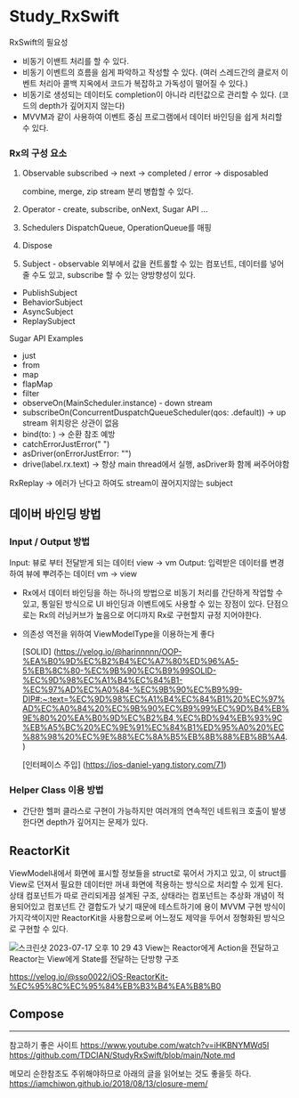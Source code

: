 # Study_RxSwift

RxSwift의 필요성
- 비동기 이밴트 처리를 할 수 있다.
- 비동기 이벤트의 흐름을 쉽게 파악하고 작성할 수 있다. (여러 스레드간의 클로저 이벤트 처리아 콜백 지옥에서 코드가 복잡하고 가독성이 떨어질 수 있다.)
- 비동기로 생성되는 데이터도 completion이 아니라 리턴값으로 관리할 수 있다. (코드의 depth가 깊어지지 않는다)
- MVVM과 같이 사용하여 이벤트 중심 프로그램에서 데이터 바인딩을 쉽게 처리할 수 있다.


### Rx의 구성 요소
1. Observable
    subscribed -> next -> completed / error -> disposabled

    combine, merge, zip stream 분리 병합할 수 있다.
2. Operator - create, subscribe, onNext, Sugar API ...
3. Schedulers
    DispatchQueue, OperationQueue를 매핑 
4. Dispose
5. Subject - observable 외부에서 값을 컨트롤할 수 있는 컴포넌트, 데이터를 넣어줄 수도 있고, subscribe 할 수 있는 양방향성이 있다.
- PublishSubject
- BehaviorSubject
- AsyncSubject
- ReplaySubject

Sugar API Examples
- just
- from
- map
- flapMap
- filter
- observeOn(MainScheduler.instance) - down stream
- subscribeOn(ConcurrentDuspatchQueueScheduler(qos: .default)) -> up stream 위치랑은 상관이 없음
- bind(to: ) -> 순환 참조 예방
- catchErrorJustError(" ")
- asDriver(onErrorJustError: "")
- drive(label.rx.text) -> 항상 main thread에서 실행, asDriver화 함께 써주어야함

RxReplay -> 에러가 난다고 하여도 stream이 끊어지지않는 subject

## 데이버 바인딩 방법
### Input / Output 방법
Input: 뷰로 부터 전달받게 되는 데이터  view -> vm
Output: 입력받은 데이터를 변경하여 뷰에 뿌려주는 데이터 vm -> view
- Rx에서 데이터 바인딩을 하는 하나의 방법으로 비동기 처리를 간단하게 작업할 수 있고, 통일된 방식으로 UI 바인딩과 이벤트에도 사용할 수 있는 장점이 있다.
  단점으로는 Rx의 러닝커브가 높음으로 어디까지 Rx로 구현할지 규정 지어야한다.
- 의존성 역전을 위하여 ViewModelType을 이용하는게 좋다

  [SOLID] (https://velog.io/@harinnnnn/OOP-%EA%B0%9D%EC%B2%B4%EC%A7%80%ED%96%A5-5%EB%8C%80-%EC%9B%90%EC%B9%99SOLID-%EC%9D%98%EC%A1%B4%EC%84%B1-%EC%97%AD%EC%A0%84-%EC%9B%90%EC%B9%99-DIP#:~:text=%EC%9D%98%EC%A1%B4%EC%84%B1%20%EC%97%AD%EC%A0%84%20%EC%9B%90%EC%B9%99%EC%9D%B4%EB%9E%80%20%EA%B0%9D%EC%B2%B4,%EC%BD%94%EB%93%9C%EB%A5%BC%20%EC%9E%91%EC%84%B1%ED%95%A0%20%EC%88%98%20%EC%9E%88%EC%8A%B5%EB%8B%88%EB%8B%A4.)

  [인터페이스 주입] (https://ios-daniel-yang.tistory.com/71)
  
### Helper Class 이용 방법
- 간단한 헬퍼 클라스로 구현이 가능하지만 여러개의 연속적인 네트워크 호출이 발생한다면 depth가 깊어지는 문제가 있다.

## ReactorKit
 ViewModel내에서 화면에 표시할 정보들을 struct로 묶어서 가지고 있고, 이 struct를 View로 던져서 필요한 데이터만 꺼내 화면에 적용하는 방식으로 처리할 수 있게 된다.
 상태 컴포넌트가 따로 관리되게끔 설계된 구조, 상태라는 컴포넌트는 추상화 개념이 적용되어있고 컴포넌트 간 결합도가 낮기 때문에 테스트하기에 용이
 MVVM 구현 방식이 가지각색이지만 ReactorKit을 사용함으로써 어느정도 제약을 두어서 정형화된 방식으로 구현할 수 있다.
 
 ![스크린샷 2023-07-17 오후 10 29 43](https://github.com/jimin-hash/Study_RxSwift/assets/62288773/eb770f03-0565-4a03-9648-193a8f4deae9)
 View는 Reactor에게 Action을 전달하고 Reactor는 View에게 State를 전달하는 단방향 구조 

 https://velog.io/@sso0022/iOS-ReactorKit-%EC%95%8C%EC%95%84%EB%B3%B4%EA%B8%B0

## Compose



---
참고하기 좋은 사이트
https://www.youtube.com/watch?v=iHKBNYMWd5I
https://github.com/TDCIAN/StudyRxSwift/blob/main/Note.md


메모리 순한참조도 주위해야하므로 아래의 글을 읽어보는 것도 좋을듯 하다.
https://iamchiwon.github.io/2018/08/13/closure-mem/
